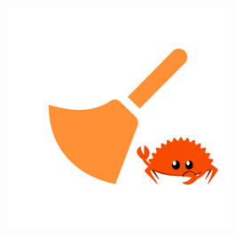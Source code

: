 <p align="center">
  <img src= "https://github.com/DevCheckOG/Rusty-Cleaner/blob/master/src/assets/icon.png" alt= "logo" style= "width: 400px; height: 400px;"> </img>
</p>

